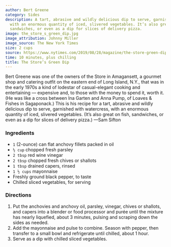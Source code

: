```yaml
---
author: Bert Greene
category: Sides
description: A tart, abrasive and wildly delicious dip to serve, garnished with watercress,
  with an enormous quantity of iced, slivered vegetables. It’s also great on fish,
  sandwiches, or even as a dip for slices of delivery pizza.
image: the_store_s_green_dip.jpg
image_attribution: Johnny Miller
image_source: The New York Times
size: 2 cups
source: https://www.nytimes.com/2019/08/28/magazine/the-store-green-dip-recipe.html
time: 10 minutes, plus chilling
title: The Store’s Green Dip
---
```

Bert Greene was one of the owners of the Store in Amagansett, a gourmet shop and catering outfit on the eastern end of Long Island, N.Y., that was in the early 1970s a kind of lodestar of casual-elegant cooking and entertaining — expensive and, to those with the money to spend it, worth it. (He was like a cross between Ina Garten and Anna Pump, of Loaves & Fishes in Sagaponack.) This is his recipe for a tart, abrasive and wildly delicious dip to serve, garnished with watercress, with an enormous quantity of iced, slivered vegetables. (It’s also great on fish, sandwiches, or even as a dip for slices of delivery pizza.) —Sam Sifton

### Ingredients

* `1` (2-ounce) can flat anchovy fillets packed in oil
* `½ cup` chopped fresh parsley
* `2 tbsp` red wine vinegar
* `2 tbsp` chopped fresh chives or shallots
* `1 tbsp` drained capers, rinsed
* `1 ½ cups` mayonnaise
* Freshly ground black pepper, to taste
* Chilled sliced vegetables, for serving

### Directions

1. Put the anchovies and anchovy oil, parsley, vinegar, chives or shallots, and capers into a blender or food processor and purée until the mixture has nearly liquefied, about 3 minutes, pulsing and scraping down the sides as needed.
2. Add the mayonnaise and pulse to combine. Season with pepper, then transfer to a small bowl and refrigerate until chilled, about 1 hour.
3. Serve as a dip with chilled sliced vegetables.